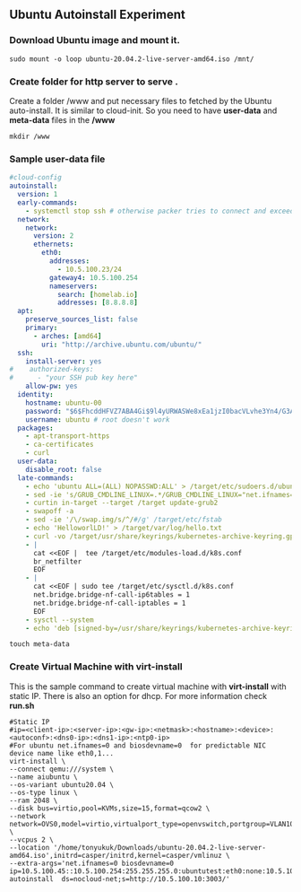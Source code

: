 ## Ubuntu Autoinstall Experiment

### Download Ubuntu image and mount it.

```shell
sudo mount -o loop ubuntu-20.04.2-live-server-amd64.iso /mnt/
```

### Create folder for http server to serve .
Create a folder /www and put necessary files to fetched by the Ubuntu auto-install. It is similar to cloud-init. So you need to have
**user-data** and **meta-data** files in the **/www**
```
mkdir /www
```

### Sample user-data file

```yaml
#cloud-config
autoinstall:
  version: 1
  early-commands:
    - systemctl stop ssh # otherwise packer tries to connect and exceed max attempts
  network:
    network:
      version: 2
      ethernets:
        eth0:
          addresses:
            - 10.5.100.23/24
          gateway4: 10.5.100.254
          nameservers: 
            search: [homelab.io]
            addresses: [8.8.8.8]
  apt:
    preserve_sources_list: false
    primary:
      - arches: [amd64]
        uri: "http://archive.ubuntu.com/ubuntu/"
  ssh:
    install-server: yes
#    authorized-keys:
#      - "your SSH pub key here"
    allow-pw: yes
  identity:
    hostname: ubuntu-00
    password: "$6$FhcddHFVZ7ABA4Gi$9l4yURWASWe8xEa1jzI0bacVLvhe3Yn4/G3AnU11K3X0yu/mICVRxfo6tZTB2noKljlIRzjkVZPocdf63MtzC0" # root
    username: ubuntu # root doesn't work
  packages:
    - apt-transport-https 
    - ca-certificates 
    - curl
  user-data:
    disable_root: false
  late-commands:
    - echo 'ubuntu ALL=(ALL) NOPASSWD:ALL' > /target/etc/sudoers.d/ubuntu
    - sed -ie 's/GRUB_CMDLINE_LINUX=.*/GRUB_CMDLINE_LINUX="net.ifnames=0 ipv6.disable=1 biosdevname=0 console=ttyS0,115200n8"/' /target/etc/default/grub
    - curtin in-target --target /target update-grub2
    - swapoff -a
    - sed -ie '/\/swap.img/s/^/#/g' /target/etc/fstab
    - echo 'HelloworlLD!' > /target/var/log/hello.txt
    - curl -vo /target/usr/share/keyrings/kubernetes-archive-keyring.gpg http://10.5.100.10:3003/apt-key.gpg
    - |
      cat <<EOF |  tee /target/etc/modules-load.d/k8s.conf
      br_netfilter
      EOF
    - |
      cat <<EOF | sudo tee /target/etc/sysctl.d/k8s.conf
      net.bridge.bridge-nf-call-ip6tables = 1
      net.bridge.bridge-nf-call-iptables = 1
      EOF
    - sysctl --system
    - echo 'deb [signed-by=/usr/share/keyrings/kubernetes-archive-keyring.gpg] https://apt.kubernetes.io/ kubernetes-xenial main' | tee /target/etc/apt/sources.list.d/kubernetes.list
```

```shell
touch meta-data
```

### Create Virtual Machine with virt-install
This is the sample command to create virtual machine with **virt-install** with static IP. There is also an option for dhcp. For more information check **run.sh**
```shell
#Static IP
#ip=<client-ip>:<server-ip>:<gw-ip>:<netmask>:<hostname>:<device>:<autoconf>:<dns0-ip>:<dns1-ip>:<ntp0-ip>
#For ubuntu net.ifnames=0 and biosdevname=0  for predictable NIC device name like eth0,1...
virt-install \
--connect qemu:///system \
--name aiubuntu \
--os-variant ubuntu20.04 \
--os-type linux \
--ram 2048 \
--disk bus=virtio,pool=KVMs,size=15,format=qcow2 \
--network network=OVS0,model=virtio,virtualport_type=openvswitch,portgroup=VLAN100 \
--vcpus 2 \
--location '/home/tonyukuk/Downloads/ubuntu-20.04.2-live-server-amd64.iso',initrd=casper/initrd,kernel=casper/vmlinuz \
--extra-args='net.ifnames=0 biosdevname=0 ip=10.5.100.45::10.5.100.254:255.255.255.0:ubuntutest:eth0:none:10.5.100.253 autoinstall  ds=nocloud-net;s=http://10.5.100.10:3003/'
```


